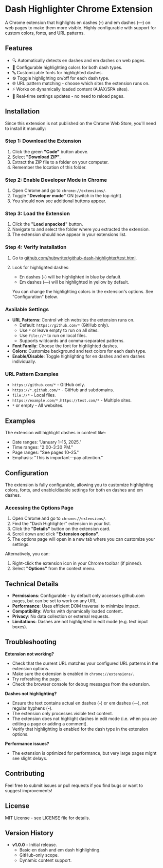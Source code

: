 # Dash Highlighter Chrome Extension

A Chrome extension that highlights en dashes (–) and em dashes (—) on web pages to make them more visible. Highly configurable with support for custom colors, fonts, and URL patterns.

## Features

- 🔍 Automatically detects en dashes and em dashes on web pages.
- 🎨 Configurable highlighting colors for both dash types.
- 🔤 Customizable fonts for highlighted dashes.
- ⚙️ Toggle highlighting on/off for each dash type.
- 🌐 URL pattern matching - choose which sites the extension runs on.
- ⚡ Works on dynamically loaded content (AJAX/SPA sites).
- 🎯 Real-time settings updates - no need to reload pages.

## Installation

Since this extension is not published on the Chrome Web Store, you'll need to install it manually:

### Step 1: Download the Extension

1. Click the green **"Code"** button above.
2. Select **"Download ZIP"**.
3. Extract the ZIP file to a folder on your computer.
4. Remember the location of this folder.

### Step 2: Enable Developer Mode in Chrome

1. Open Chrome and go to `chrome://extensions/`.
2. Toggle **"Developer mode"** ON (switch in the top right).
3. You should now see additional buttons appear.

### Step 3: Load the Extension

1. Click the **"Load unpacked"** button.
2. Navigate to and select the folder where you extracted the extension.
3. The extension should now appear in your extensions list.

### Step 4: Verify Installation

1. Go to [github.com/hubwriter/github-dash-highlighter/test.html](https://github.com/hubwriter/github-dash-highlighter/blob/main/test.html).
2. Look for highlighted dashes:
   - En dashes (–) will be highlighted in blue by default.
   - Em dashes (—) will be highlighted in yellow by default.

   You can change the highlighting colors in the extension's options. See "Configuration" below.

### Available Settings

- **URL Patterns**: Control which websites the extension runs on.
  - Default: `https://github.com/*` (GitHub only).
  - Use `*` or leave empty to run on all sites.
  - Use `file://*` to run on local files.
  - Supports wildcards and comma-separated patterns.
- **Font Family**: Choose the font for highlighted dashes.
- **Colors**: Customize background and text colors for each dash type.
- **Enable/Disable**: Toggle highlighting for en dashes and em dashes individually.

### URL Pattern Examples

- `https://github.com/*` - GitHub only.
- `https://*.github.com/*` - GitHub and subdomains.
- `file://*` - Local files.
- `https://example.com/*,https://test.com/*` - Multiple sites.
- `*` or empty - All websites.

## Examples

The extension will highlight dashes in content like:
- Date ranges: "January 1–15, 2025."
- Time ranges: "2:00–3:30 PM."
- Page ranges: "See pages 10–25."
- Emphasis: "This is important—pay attention."

## Configuration

The extension is fully configurable, allowing you to customize highlighting colors, fonts, and enable/disable settings for both en dashes and em dashes.

### Accessing the Options Page

1. Open Chrome and go to `chrome://extensions/`.
2. Find the "Dash Highlighter" extension in your list.
3. Click the **"Details"** button on the extension card.
4. Scroll down and click **"Extension options"**.
5. The options page will open in a new tab where you can customize your settings.

Alternatively, you can:
1. Right-click the extension icon in your Chrome toolbar (if pinned).
2. Select **"Options"** from the context menu.

## Technical Details

- **Permissions**: Configurable - by default only accesses github.com pages, but can be set to work on any URL.
- **Performance**: Uses efficient DOM traversal to minimize impact.
- **Compatibility**: Works with dynamically loaded content.
- **Privacy**: No data collection or external requests.
- **Limitations**: Dashes are not highlighted in edit mode (e.g. text input boxes).

## Troubleshooting

**Extension not working?**
- Check that the current URL matches your configured URL patterns in the extension options.
- Make sure the extension is enabled in `chrome://extensions/`.
- Try refreshing the page.
- Check the browser console for debug messages from the extension.

**Dashes not highlighting?**
- Ensure the text contains actual en dashes (–) or em dashes (—), not regular hyphens (-).
- The extension only processes visible text content.
- The extension does not highlight dashes in edit mode (i.e. when you are editing a page or adding a comment).
- Verify that highlighting is enabled for the dash type in the extension options.

**Performance issues?**
- The extension is optimized for performance, but very large pages might see slight delays.

## Contributing

Feel free to submit issues or pull requests if you find bugs or want to suggest improvements!

## License

MIT License - see LICENSE file for details.

## Version History

- **v1.0.0** - Initial release.
  - Basic en dash and em dash highlighting.
  - GitHub-only scope.
  - Dynamic content support.
